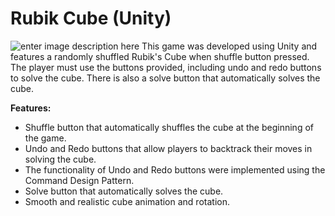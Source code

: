 # Rubik Cube (Unity)
![enter image description here](https://drive.google.com/file/d/119z8P-2a0b_R_kTn9Zr-QgZBVmbY-AFi/view?usp=share_link)
This game was developed using Unity and features a randomly shuffled Rubik's Cube when shuffle button pressed. The player must use the buttons provided, including undo and redo buttons to solve the cube. There is also a solve button that automatically solves the cube.

**Features:**
* Shuffle button that automatically shuffles the cube at the beginning of the game.
* Undo and Redo buttons that allow players to backtrack their moves in solving the cube.
* The functionality of Undo and Redo buttons were implemented using the Command Design Pattern.
* Solve button that automatically solves the cube.
* Smooth and realistic cube animation and rotation.
